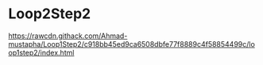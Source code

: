 # Loop2Step2
https://rawcdn.githack.com/Ahmad-mustapha/Loop1Step2/c918bb45ed9ca6508dbfe77f8889c4f58854499c/loop1step2/index.html
